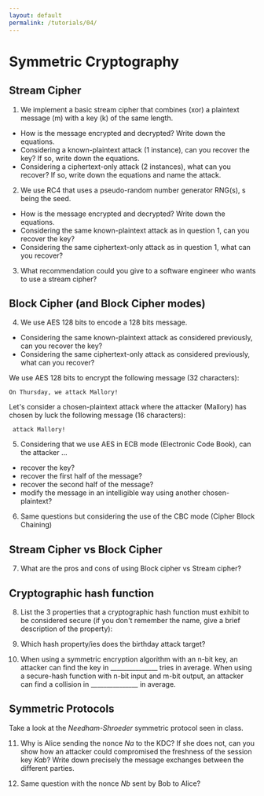 ```yaml
---
layout: default
permalink: /tutorials/04/
---
```


# Symmetric Cryptography

## Stream Cipher

1. We implement a basic stream cipher that combines (xor) a plaintext message (m) with a key (k) of the same length.

- How is the message encrypted and decrypted? Write down the equations.
- Considering a known-plaintext attack (1 instance), can you recover the key? If so, write down the equations.
- Considering a ciphertext-only attack (2 instances), what can you recover? If so, write down the equations and name the attack.

2. We use RC4 that uses a pseudo-random number generator RNG(s), s being the seed.

- How is the message encrypted and decrypted? Write down the equations.
- Considering the same known-plaintext attack as in question 1, can you recover the key?
- Considering the same ciphertext-only attack as in question 1, what can you recover?

3. What recommendation could you give to a software engineer who wants to use a stream cipher?

## Block Cipher (and Block Cipher modes)

4. We use AES 128 bits to encode a 128 bits message.

- Considering the same known-plaintext attack as considered previously, can you recover the key?
- Considering the same ciphertext-only attack as considered previously, what can you recover?

We use AES 128 bits to encrypt the following message (32 characters):

```
On Thursday, we attack Mallory!
```

Let's consider a chosen-plaintext attack where the attacker (Mallory) has chosen by luck the following message (16 characters):

```
 attack Mallory!
```

5. Considering that we use AES in ECB mode (Electronic Code Book), can the attacker ...

- recover the key?
- recover the first half of the message?
- recover the second half of the message?
- modify the message in an intelligible way using another chosen-plaintext?

6. Same questions but considering the use of the CBC mode (Cipher Block Chaining)

## Stream Cipher vs Block Cipher

7. What are the pros and cons of using Block cipher vs Stream cipher?

## Cryptographic hash function

8. List the 3 properties that a cryptographic hash function must exhibit to be considered secure (if you don't remember the name, give a brief description of the property):

9. Which hash property/ies does the birthday attack target?

10. When using a symmetric encryption algorithm with an n-bit key, an attacker can find the key in \_\_\_\_\_\_\_\_\_\_\_\_\_\_\_ tries in average. When using a secure-hash function with n-bit input and m-bit output, an attacker can find a collision in \_\_\_\_\_\_\_\_\_\_\_\_\_\_\_ in average.


## Symmetric Protocols

Take a look at the *Needham-Shroeder* symmetric protocol seen in class.

11. Why is Alice sending the nonce *Na* to the KDC? If she does not, can you show how an attacker could compromised the freshness of the session key *Kab*? Write down precisely the message exchanges between the different parties. 

12. Same question with the nonce *Nb* sent by Bob to Alice?